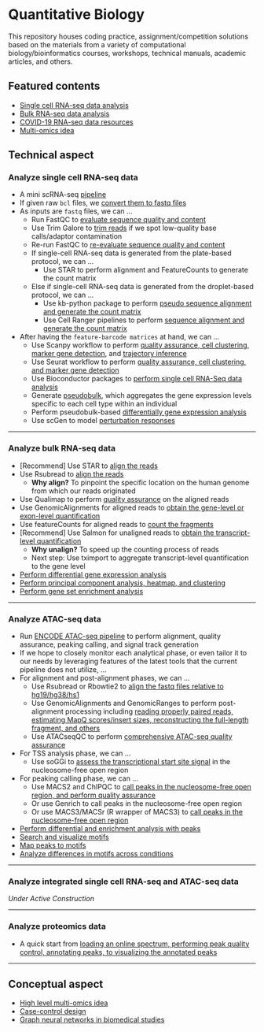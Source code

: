 # Quantitative Biology

This repository houses coding practice, assignment/competition solutions based on the materials from a variety of computational biology/bioinformatics courses, workshops, technical manuals, academic articles, and others. 

## Featured contents

* [Single cell RNA-seq data analysis](#Analyze-single-cell-RNA-seq-data)
* [Bulk RNA-seq data analysis](#Analyze-bulk-RNA-seq-data)
* [COVID-19 RNA-seq data resources](https://github.com/ScienceComputing/COVID-19-RNA-Seq-datasets)
* [Multi-omics idea](HighLevelIdea_MultiOmics.md)

## Technical aspect
### Analyze single cell RNA-seq data
- A mini scRNA-seq [pipeline](SingleCellRNASeq/Scanpy/pipeline.py)
- If given raw `bcl` files, we [convert them to fastq files](FastQC/bcl_to_fastq.sh)
- As inputs are `fastq` files, we can ...
  - Run FastQC to [evaluate sequence quality and content](FastQC/Run_FastQC.sh)
  - Use Trim Galore to [trim reads](FastQC/Trim_Read.sh) if we spot low-quality base calls/adaptor contamination
  - Re-run FastQC to [re-evaluate sequence quality and content](FastQC/Run_FastQC.sh)
  - If single-cell RNA-seq data is generated from the plate-based protocol, we can ...
    - Use STAR to perform alignment and FeatureCounts to generate the count matrix
  - Else if single-cell RNA-seq data is generated from the droplet-based protocol, we can ...
    - Use kb-python package to perform [pseudo sequence alignment and generate the count matrix](SingleCellRNASeq/kb-python)
    - Use Cell Ranger pipelines to perform [sequence alignment and generate the count matrix](SingleCellRNASeq/CellRanger/cellranger_count.sh)
- After having the `feature-barcode matrices` at hand, we can ...
  - Use Scanpy workflow to perform [quality assurance, cell clustering, marker gene detection](SingleCellRNASeq/Scanpy/PBMC), and [trajectory inference](SingleCellRNASeq/Scanpy/Bone_Marrow)
  - Use Seurat workflow to perform [quality assurance, cell clustering, and marker gene detection](SingleCellRNASeq/Seurat/SkinCell.Rmd)
  - Use Bioconductor packages to [perform single cell RNA-Seq data analysis](SingleCellRNASeq/Bioconductor/BioconductorSkinCell.Rmd)
  - Generate [pseudobulk](SingleCellRNASeq/Scanpy/Pseudobulk.py), which aggregates the gene expression levels specific to each cell type within an individual
  - Perform pseudobulk-based [differentially gene expression analysis](SingleCellRNASeq/Scanpy/scRNAseq_DE_Part1.ipynb)
  - Use scGen to model [perturbation responses](SingleCellRNASeq/Perturbation/scGen)  

<hr>

### Analyze bulk RNA-seq data

  - [Recommend] Use STAR to [align the reads](BulkRNASeq/STAR_Align.sh)
  - Use Rsubread to [align the reads](BulkRNASeq/AlignmentCountingTCell.Rmd)
    - **Why align?** To pinpoint the specific location on the human genome from which our reads originated
  - Use Qualimap to perform [quality assurance](BulkRNASeq/Qualimap_QC.sh) on the aligned reads
  - Use GenomicAlignments for aligned reads to [obtain the gene-level or exon-level quantification](BulkRNASeq/AlignmentCountingTCell.Rmd)
  - Use featureCounts for aligned reads to [count the fragments](BulkRNASeq/featureCounts.sh)
  - [Recommend] Use Salmon for unaligned reads to [obtain the transcript-level quantification](BulkRNASeq/Salmon_quant.sh)
    - **Why unalign?** To speed up the counting process of reads
    - Next step: Use tximport to aggregate transcript-level quantification to the gene level
  - [Perform differential gene expression analysis](BulkRNASeq/DEAnalysisTCell.Rmd)
  - [Perform principal component analysis, heatmap, and clustering](BulkRNASeq/PCAHeatmapClusteringTissue.Rmd)
  - [Perform gene set enrichment analysis](BulkRNASeq/GeneSetTCell.Rmd)

<hr>


### Analyze ATAC-seq data

  - Run [ENCODE ATAC-seq pipeline](https://github.com/ScienceComputing/atac-seq-pipeline/blob/master/README.md) to perform alignment, quality assurance, peaking calling, and signal track generation
  - If we hope to closely monitor each analytical phase, or even tailor it to our needs by leveraging features of the latest tools that the current pipeline does not utilize, ...
  - For alignment and post-alignment phases, we can ...
    - Use Rsubread or Rbowtie2 to [align the fastq files relative to hg19/hg38/hs1](ATACSeq/AlignFASTQ.Rmd)
    - Use GenomicAlignments and GenomicRanges to perform post-alignment processing including [reading properly paired reads, estimating MapQ scores/insert sizes, reconstructing the full-length fragment, and others](ATACSeq/PostAlignment.Rmd)
    - Use ATACseqQC to perform [comprehensive ATAC-seq quality assurance](ATACSeq/ATACseqQC.Rmd)
  - For TSS analysis phase, we can ...
    - Use soGGi to [assess the transcriptional start site signal](ATACSeq/EvaluateTSS.Rmd) in the nucleosome-free open region
  - For peaking calling phase, we can ...
    - Use MACS2 and ChIPQC to [call peaks in the nucleosome-free open region, and perform quality assurance](ATACSeq/CallPeak.Rmd)
    - Or use Genrich to call peaks in the nucleosome-free open region
    - Or use MACS3/MACSr (R wrapper of MACS3) to [call peaks in the nucleosome-free open region](ATACSeq/CallPeak.Rmd)
  - [Perform differential and enrichment analysis with peaks](ATACSeq/DifferentialAnalysis.Rmd)
  - [Search and visualize motifs](ATACSeq/Search_Visualize_Motif.Rmd)
  - [Map peaks to motifs](ATACSeq/IdentifyMotif.Rmd)
  - [Analyze differences in motifs across conditions](ATACSeq/Detect_Difference_Motif.Rmd)

<hr>

### Analyze integrated single cell RNA-seq and ATAC-seq data

*Under Active Construction*

<hr>

### Analyze proteomics data

- A quick start from [loading an online spectrum, performing peak quality control, annotating peaks, to visualizing the annotated peaks](Proteomics/spectrum_utils/0_Quick_Start.py)

<hr>

## Conceptual aspect

- [High level multi-omics idea](HighLevelIdea_MultiOmics.md)
- [Case-control design](CaseControl_Design.md)
- [Graph neural networks in biomedical studies](Reference/Graph_Neural_Network.md)

